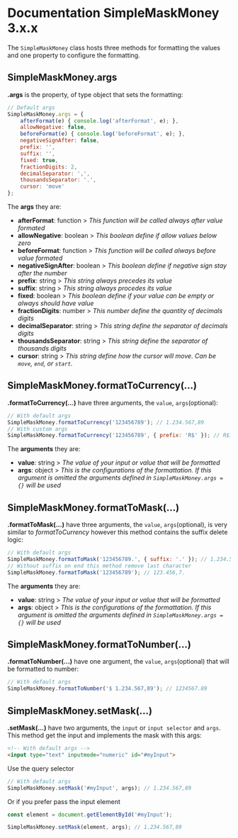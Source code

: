 # Documentation SimpleMaskMoney 3.x.x

The ```SimpleMaskMoney``` class hosts three methods for formatting the values and one property to configure the formatting.

## SimpleMaskMoney.args

**.args** is the property, of type object that sets the formatting:

```javascript
// Default args
SimpleMaskMoney.args = {
    afterFormat(e) { console.log('afterFormat', e); },
    allowNegative: false,
    beforeFormat(e) { console.log('beforeFormat', e); },
    negativeSignAfter: false,
    prefix: '',
    suffix: '',
    fixed: true,
    fractionDigits: 2,
    decimalSeparator: ',',
    thousandsSeparator: '.',
    cursor: 'move'
};
```

The **args** they are:

- **afterFormat**: function > *This function will be called always after value formated*
- **allowNegative**: boolean > *This boolean define if allow values ​​below zero*
- **beforeFormat**: function > *This function will be called always before value formated*
- **negativeSignAfter**: boolean > *This boolean define if negative sign stay after the number*
- **prefix**: string > *This string always precedes its value*
- **suffix**: string > *This string always procedes its value*
- **fixed**: boolean > *This boolean define if your value can be empty or always should have value*
- **fractionDigits**: number > *This number define the quantity of decimals digits*
- **decimalSeparator**: string > *This string define the separator of decimals digits*
- **thousandsSeparator**: string > *This string define the separator of thousands digits*
- **cursor**: string > *This string define how the cursor will move. Can be `move`, `end`, or `start`.*

## SimpleMaskMoney.formatToCurrency(...)

**.formatToCurrency(...)** have three arguments, the ```value```, ```args```(optional):

```javascript
// With default args
SimpleMaskMoney.formatToCurrency('123456789'); // 1.234.567,89
// With custom args
SimpleMaskMoney.formatToCurrency('123456789', { prefix: 'R$' }); // R$1.234.567,89
```

The **arguments** they are:

- **value**: string > *The value of your input or value that will be formatted*
- **args**: object > *This is the configurations of the formattation. If this argument is omitted the arguments defined in ```SimpleMaskMoney.args = {}``` will be used*

## SimpleMaskMoney.formatToMask(...)

**.formatToMask(...)** have three arguments, the ```value```, ```args```(optional), is very similar to *formatToCurrency* however this method contains the suffix delete logic:

```javascript
// With default args
SimpleMaskMoney.formatToMask('123456789.', { suffix: '.' }); // 1.234.567,8.
// Without suffix on end this method remove last character
SimpleMaskMoney.formatToMask('123456789'); // 123.456,7.
```

The **arguments** they are:

- **value**: string > *The value of your input or value that will be formatted*
- **args**: object > *This is the configurations of the formattation. If this argument is omitted the arguments defined in ```SimpleMaskMoney.args = {}``` will be used*

## SimpleMaskMoney.formatToNumber(...)

**.formatToNumber(...)** have one argument, the ```value```, ```args```(optional) that will be formatted to number:

```javascript
// With default args
SimpleMaskMoney.formatToNumber('$ 1.234.567,89'); // 1234567.89
```

## SimpleMaskMoney.setMask(...)

**.setMask(...)** have two arguments, the ```input``` or ```input selector``` and ```args```.
This method get the input and implements the mask with this args:

```html
<!-- With default args -->
<input type="text" inputmode="numeric" id="#myInput">
```

Use the query selector

```javascript
// With default args
SimpleMaskMoney.setMask('#myInput', args); // 1.234.567,89
```

Or if you prefer pass the input element

```javascript
const element = document.getElementById('#myInput');

SimpleMaskMoney.setMask(element, args); // 1.234.567,89
```
